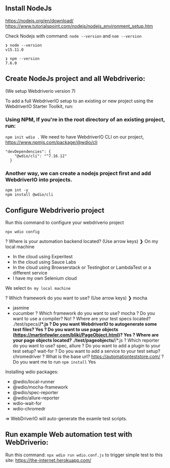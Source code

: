 ## Install NodeJs
https://nodejs.org/en/download/
https://www.tutorialspoint.com/nodejs/nodejs_environment_setup.htm

Check Nodejs with command: `node --version` and `nom --version`

```
❯ node --version
v15.11.0

❯ npm --version
7.6.0

```

## Create NodeJs project and all Webdriverio:
(We setup Webdriverio version 7)

To add a full WebdriverIO setup to an existing or new project using the WebdriverIO Starter Toolkit, run:

### Using NPM, If you're in the root directory of an existing project, run:

`npm init wdio .`
We need to have WebdriverIO CLI on our project,
https://www.npmjs.com/package/@wdio/cli
```
"devDependencies": {
    "@wdio/cli": "^7.16.12"
  }
```
### Another way, we can create a nodejs project first and add WebdriverIO into projects.

```
npm int -y
npm install @wdio/cli
```

## Configure Webdriverio project

Run this command to configure your webdriverio project
```
npx wdio config
```

? Where is your automation backend located? (Use arrow keys)
❯ On my local machine 
  + In the cloud using Experitest 
  + In the cloud using Sauce Labs 
  + In the cloud using Browserstack or Testingbot or LambdaTest or a different service 
  + I have my own Selenium cloud

We select `On my local machine`

? Which framework do you want to use? (Use arrow keys)
❯ mocha 
  + jasmine 
  + cucumber
? Which framework do you want to use? mocha
? Do you want to use a compiler? No!
? Where are your test specs located? ./test/specs/**/*.js
? Do you want WebdriverIO to autogenerate some test files? Yes
? Do you want to use page objects (https://martinfowler.com/bliki/PageObject.html)? Yes
? Where are your page objects located? ./test/pageobjects/**/*.js
? Which reporter do you want to use? spec, allure
? Do you want to add a plugin to your test setup? wait-for
? Do you want to add a service to your test setup? chromedriver
? What is the base url? https://automationteststore.com/
? Do you want me to run `npm install` Yes

Installing wdio packages:
- @wdio/local-runner
- @wdio/mocha-framework
- @wdio/spec-reporter
- @wdio/allure-reporter
- wdio-wait-for
- wdio-chromedr

=> WebDriverIO will auto-generate the examle test scripts.
## Run example Web automation test with WebDriverio:
Run this command: `npx wdio run wdio.conf.js` to trigger simple test to this site: https://the-internet.herokuapp.com/
